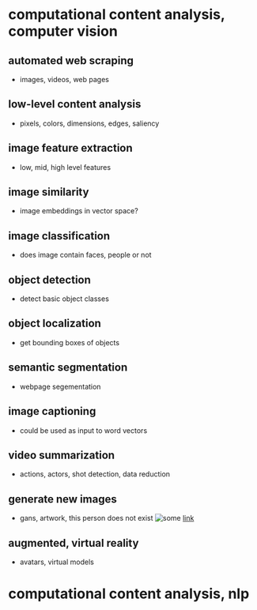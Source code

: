 # computational content analysis, computer vision

## automated web scraping
- images, videos, web pages

## low-level content analysis
- pixels, colors, dimensions, edges, saliency

## image feature extraction
- low, mid, high level features

## image similarity
- image embeddings in vector space?

## image classification
- does image contain faces, people or not

## object detection
- detect basic object classes

## object localization
- get bounding boxes of objects

## semantic segmentation
- webpage segementation

## image captioning
- could be used as input to word vectors

## video summarization
- actions, actors, shot detection, data reduction

## generate new images
- gans, artwork, this person does not exist
![some](https://nils-holmberg.github.io/scom-expm/img/person/person-fn-001.jpg_output.png)
[link](https://this-person-does-not-exist.com/en)

## augmented, virtual reality
- avatars, virtual models

# computational content analysis, nlp







